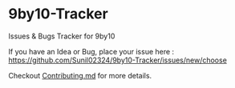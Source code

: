 # 9by10-Tracker
Issues &amp; Bugs Tracker for 9by10

If you have an Idea or Bug, place your issue here : https://github.com/Sunil02324/9by10-Tracker/issues/new/choose

Checkout [Contributing.md](contributing.md) for more details.
